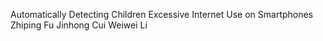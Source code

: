 Automatically Detecting Children Excessive Internet Use on Smartphones 
Zhiping Fu
Jinhong Cui
Weiwei Li
